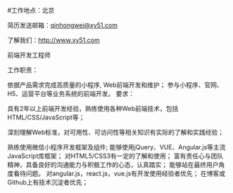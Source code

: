 #工作地点：北京

简历发送邮箱：qinhongwei@xy51.com

了解我们：http://www.xy51.com


前端开发工程师

工作职责：

依据产品需求完成高质量的小程序, Web前端开发和维护；
参与小程序、官网、H5、运营平台等业务系统的前端开发。
要求：

具有2年以上前端开发经验，熟练使用各种Web前端技术，包括HTML/CSS/JavaScript等；

深刻理解Web标准，对可用性、可访问性等相关知识有实际的了解和实践经验；

熟练使用微信小程序开发框架及组件;
能够使用jQuery、VUE、Angular.js等主流JavaScript库框架；
对HTML5/CSS3有一定的了解和使用；
富有责任心与团队精神，具备良好的沟通能力与积极工作的心态，认真踏实；
能够站在最终用户角度看待问题。
对angular.js，react.js，vue.js有开发使用经验者优先；
在博客或Github上有技术沉淀者优先；
